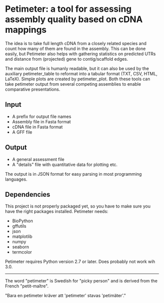 # Petimeter: a tool for assessing assembly quality based on cDNA mappings

The idea is to take full length cDNA from a closely related species
and count how many of them are found in the assembly. This can be done
easily, but Petimeter also helps with gathering statistics on
predicted UTRs and distance from (projected) gene to contig/scaffold
edges.

The main output file is humanly readable, but it can also be used by
the auxiliary petimeter_table to reformat into a tabular format (TXT, CSV, HTML,
LaTeX). Simple plots are created by petimeter_plot. Both these
tools can take petimeter output from several competing assemblies to
enable comparative presentations.

## Input
- A prefix for output file names
- Assembly file in Fasta format
- cDNA file in Fasta format
- A GFF file 

## Output
- A general assessment file 
- A "details" file with quantitative data for plotting etc.

The output is in JSON format for easy parsing in most programming
languages. 


## Dependencies
This project is not properly packaged yet, so you have to make sure
you have the right packages installed. Petimeter needs:
- BioPython
- gffutils
- json
- matplotlib
- numpy
- seaborn
- termcolor

Petimeter requires Python version 2.7 or later. Does probably not work
wih 3.0.

---
The word "petimeter" is Swedish for "picky person" and is derived from
the French "petit-maître".

"Bara en petimeter kräver att 'petimeter' stavas 'petimäter'."

